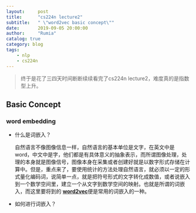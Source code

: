 ```yaml
---
layout:     post
title:      "cs224n lecture2"
subtitle:   " \"word2vec basic concept\""
date:       2019-09-05 20:00:00
author:     "Rumia"
catalog: true
category: blog
tags:
    - nlp
    - cs224n
---
```




>  终于是花了三四天时间断断续续看完了cs224n lecture2，难度真的是指数型上升。



## Basic Concept

### word embedding

- 什么是词嵌入？

  自然语言不像图像信息一样，自然语言的基本单位是文字，在英文中是word，中文中是字，他们都是有具体意义的抽象表示，而所谓图像处理，处理的本身就是图像信号，图像本身在采集或者创建好就是以数字形式存储在计算中。但是，重点来了，要使用统计的方法处理自然语言，就必须以一定的形式量化编码词，说简单一点，就是把符号形式的文字转化成数值，或者说嵌入到一个数学空间里，建立一个从文字到数学空间的映射。也就是所谓的词嵌入，而这里要将到的 [**word2vec**](https://en.wikipedia.org/wiki/Word2vec)便是常用的词嵌入的一种。

- 如何进行词嵌入？

